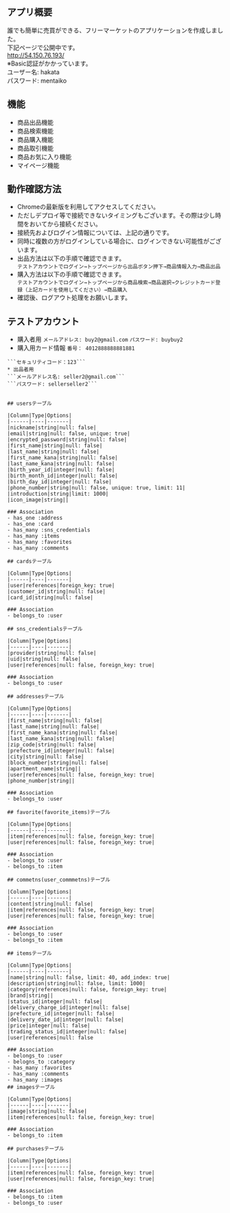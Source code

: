 ## アプリ概要
誰でも簡単に売買ができる、フリーマーケットのアプリケーションを作成しました。  
下記ページで公開中です。  
http://54.150.76.193/  
※Basic認証がかかっています。  
ユーザー名: hakata  
パスワード: mentaiko    
## 機能
* 商品出品機能
* 商品検索機能
* 商品購入機能
* 商品取引機能
* 商品お気に入り機能
* マイページ機能

## 動作確認方法
* Chromeの最新版を利用してアクセスしてください。
* ただしデプロイ等で接続できないタイミングもございます。その際は少し時間をおいてから接続ください。
* 接続先およびログイン情報については、上記の通りです。
* 同時に複数の方がログインしている場合に、ログインできない可能性がございます。
* 出品方法は以下の手順で確認できます。  
```テストアカウントでログイン→トップページから出品ボタン押下→商品情報入力→商品出品```
* 購入方法は以下の手順で確認できます。  
```テストアカウントでログイン→トップページから商品検索→商品選択→クレジットカード登録（上記カードを使用してください）→商品購入```
* 確認後、ログアウト処理をお願いします。

## テストアカウント
* 購入者用
```メールアドレス: buy2@gmail.com```
```パスワード: buybuy2```
* 購入用カード情報
```番号： 4012888888881881```
```期限： 12/24 2020 00:00:00 GMT+0900 (日本標準時)
```セキュリティコード：123```
* 出品者用
```メールアドレス名: seller2@gmail.com```
```パスワード: sellerseller2```


## usersテーブル

|Column|Type|Options|
|------|----|-------|
|nickname|string|null: false|
|email|string|null: false, unique: true|
|encrypted_password|string|null: false|
|first_name|string|null: false|
|last_name|string|null: false|
|first_name_kana|string|null: false|
|last_name_kana|string|null: false|
|birth_year_id|integer|null: false|
|birth_month_id|integer|null: false|
|birth_day_id|integer|null: false|
|phone_number|string|null: false, unique: true, limit: 11|
|introduction|string|limit: 1000|
|icon_image|string||

### Association
- has_one :address
- has_one :card
- has_many :sns_credentials
- has_many :items
- has_many :favorites
- has_many :comments

## cardsテーブル

|Column|Type|Options|
|------|----|-------|
|user|references|foreign_key: true|
|customer_id|string|null: false|
|card_id|string|null: false|

### Association
- belongs_to :user

## sns_credentialsテーブル

|Column|Type|Options|
|------|----|-------|
|provider|string|null: false|
|uid|string|null: false|
|user|references|null: false, foreign_key: true|

### Association
- belongs_to :user

## addressesテーブル

|Column|Type|Options|
|------|----|-------|
|first_name|string|null: false|
|last_name|string|null: false|
|first_name_kana|string|null: false|
|last_name_kana|string|null: false|
|zip_code|string|null: false|
|prefecture_id|integer|null: false|
|city|string|null: false|
|block_number|string|null: false|
|apartment_name|string||
|user|references|null: false, foreign_key: true|
|phone_number|string||

### Association
- belongs_to :user

## favorite(favorite_items)テーブル

|Column|Type|Options|
|------|----|-------|
|item|references|null: false, foreign_key: true|
|user|references|null: false, foreign_key: true|

### Association
- belongs_to :user
- belongs_to :item

## commetns(user_commmetns)テーブル

|Column|Type|Options|
|------|----|-------|
|content|string|null: false|
|item|references|null: false, foreign_key: true|
|user|references|null: false, foreign_key: true|

### Association
- belongs_to :user
- belongs_to :item

## itemsテーブル

|Column|Type|Options|
|------|----|-------|
|name|string|null: false, limit: 40, add_index: true|
|description|string|null: false, limit: 1000|
|category|references|null: false, foreign_key: true|
|brand|string||
|status_id|integer|null: false|
|delivery_charge_id|integer|null: false|
|prefecture_id|integer|null: false|
|delivery_date_id|integer|null: false|
|price|integer|null: false|
|trading_status_id|integer|null: false|
|user|references|null: false

### Association
- belongs_to :user
- belogns_to :category
- has_many :favorites
- has_many :comments
- has_many :images
## imagesテーブル

|Column|Type|Options|
|------|----|-------|
|image|string|null: false|
|item|references|null: false, foreign_key: true|

### Association
- belongs_to :item

## purchasesテーブル

|Column|Type|Options|
|------|----|-------|
|item|references|null: false, foreign_key: true|
|user|references|null: false, foreign_key: true|

### Association
- belongs_to :item
- belongs_to :user
